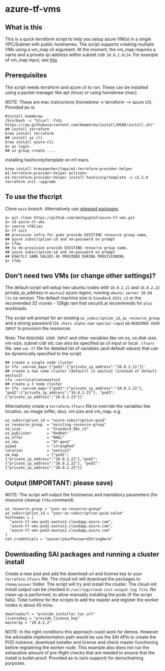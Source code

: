 # azure-tf-vms
## What is this
This is a quick terraform script to help you setup azure VM(s) in a single VPC/Subnet with public hostnames. The script supports creating multiple VMs using a vm_map cli argument. At the moment, the vm_map requires a name and a private-ip-address within subnet cidr `10.0.2.0/24`. For example of vm_map input, see [this](#dont-need-two-vms-or-change-other-settings)
## Prerequisites
The script needs terraform and azure cli to run. These can be installed using a packet manager like apt (linux) or using homebrew (mac).

NOTE: These are mac instructions (homebrew -> terraform --> azure cli). Provided as-is. 
```shell
#install homebrew
/bin/bash -c "$(curl -fsSL https://raw.githubusercontent.com/Homebrew/install/HEAD/install.sh)"
## install terraform
brew install terraform
## install az cli
brew install azure-cli
$> az login
## az group create ....
```

installing hashicorp/template on m1 macs
```shell
brew install kreuzwerker/taps/m1-terraform-provider-helper
m1-terraform-provider-helper activate
m1-terraform-provider-helper install hashicorp/template -v v2.2.0
terraform init -upgrade
```

## To use the tfscript
Clone `main` branch. Alternatively use [released packages](https://github.com/amitgupta7/azure-tf-vms/releases)
```shell
$> git clone https://github.com/amitgupta7/azure-tf-vms.git
$> cd azure-tf-vms
$> source tfAlias
$> tf init 
## provision infra for pods provide EXISTING resource group name,
## azure subscription-id and vm-password on prompt
$> tfaa 
## to de-provision provide EXISTING resource group name, 
## azure subscription-id and vm-password on prompt 
## EXACTLY SAME VALUES AS PROVIDED DURING PROVISIONING
$> tfda
```
## Don't need two VMs (or change other settings)?
The default script will setup two ubuntu nodes with `10.0.2.21` and `10.0.2.22` private_ip_address in `westus2` azure region, running `ubuntu server 20.04 lts` os version. The default machine size is `Standard_D32s_v3` or the recomended 32 vcores - 128gb ram that securiti.ai recommends for `plus` workloads. 

The script will prompt for an existing `az_subscription_id`, `az_resource_group` and a strong password (`16 chars alpha-num-special-caps`) as `REQUIRED USER INPUT` to provision the resources. 

Note: The `REQUIRED USER INPUT` and other variables like vm os, os disk size, vm-size, subnet cidr etc can also be specified as cli input or local `.tfvars` file. see `var.tf` file for detailed list of variables (and default values) that can be dynamically specified to the script.
```shell
## create a single node cluster
$> tfa -var=vm_map='{"pod1":{"private_ip_address":"10.0.2.21"}}'
## create a two node cluster (default) in eastus2 (instead of default westus2)
tfa -var=location=eastus2
## create a 3 node cluster
$> tfa -var=vm_map='{"pod1":{"private_ip_address":"10.0.2.21"}, "pod2":{"private_ip_address":"10.0.2.22"}, "pod3":{"private_ip_address":"10.0.2.23"}}'
```
Alternatively create a `terraform.tfvars` file to override the variables like location, os-image (offer, sku), vm size and vm_map. e.g.
```hcl
az_subscription_id = "azure-subscription-guid"
az_resource_group  = "existing-resource-group"
vm_size            = "Standard_D8s_v3"
os_publisher       = "RedHat"
os_offer           = "RHEL"
os_sku             = "87-gen2"
azpwd              = "strongPwd"
location           = "eastus2"
vm_map             = {"pod1":{"private_ip_address":"10.0.2.21"},"pod2":{"private_ip_address":"10.0.2.22"}, "pod3":{"private_ip_address":"10.0.2.23"}}
```
## Output (IMPORTANT: please save)
NOTE: The script will output the hostnames and mandatory parameters (for resource cleanup `tfda` command).
```shell
az_resource_group = "your-az-resource-group"
az_subscription_id = "your-az-subscription-guid-value"
hostnames = [
  "azure-tf-vms-pod1.eastus2.cloudapp.azure.com",
  "azure-tf-vms-pod2.eastus2.cloudapp.azure.com",
  "azure-tf-vms-pod3.eastus2.cloudapp.azure.com"
]
ssh_credentials = "azuser/yourPasswordStringHere"
```
## Downloading SAI packages and running a cluster install
Create a new pod and add the download url and license key to your `terraform.tfvars` file. The cloud init will download the packages to `/home/azuser` folder. The script will try and install the cluster. The cloud-init install output can be checked in `/var/log/cloud-init-output.log file`. No clean-up is performed, to allow manually installing the pods (if the script fails). Total runtime for the scripts to add the master and register the worker nodes is about 45 mins. 
```hcl
downloadurl = "provide_installer_tar_url"
licensekey = "provide_license_key"
masterIp = "10.0.2.2"
```
NOTE: In the right conditions this approach could work for demos. However the advisable implementation path would be use the SAI APIs to create the POD instance, download installer and license and check master functioning before registering the worker node. This example also does not run the exhaustive amount of pre-flight checks that are needed to ensure that the install is bullet-proof. Provided as-is (w/o support) for demo/training purposes. 
